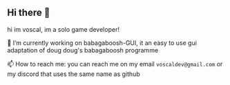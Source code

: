 ## Hi there 👋
hi im voscal, im a solo game developer!

🔭 I’m currently working on babagaboosh-GUI, it an easy to use gui adaptation of doug doug's babagaboosh programme

📫 How to reach me: you can reach me on my email `voscaldev@gmail.com` or my discord that uses the same name as github

<!--
**voscal/voscal** is a ✨ _special_ ✨ repository because its `README.md` (this file) appears on your GitHub profile.

Here are some ideas to get you started:

- 🔭 I’m currently working on ...
- 🌱 I’m currently learning ...
- 👯 I’m looking to collaborate on ...
- 🤔 I’m looking for help with ...
- 💬 Ask me about ...
- 📫 How to reach me: ...
- 😄 Pronouns: ...
- ⚡ Fun fact: ...
-->
